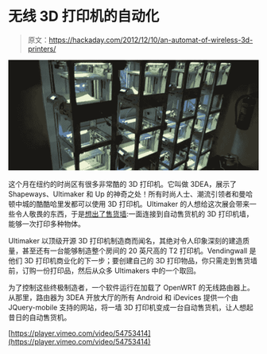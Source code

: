 # 无线 3D 打印机的自动化

> 原文：<https://hackaday.com/2012/12/10/an-automat-of-wireless-3d-printers/>

![vending](img/e546450cb2a0d67c11321348a7e3ed8d.png)

这个月在纽约的时尚区有很多非常酷的 3D 打印机。它叫做 3DEA，展示了 Shapeways、Ultimaker 和 Up 的神奇之处！所有时尚人士、潮流引领者和曼哈顿中城的酷酷哈里发都可以使用 3D 打印机。Ultimaker 的人想给这次展会带来一些令人敬畏的东西，于是[想出了售货墙](http://vimeo.com/54753414):一面连接到自动售货机的 3D 打印机墙，能够一次打印多种物体。

Ultimaker 以顶级开源 3D 打印机制造商而闻名，其绝对令人印象深刻的建造质量，甚至还有一台能够制造整个房间的 20 英尺高的 T2 打印机。Vendingwall 是他们 3D 打印机商业化的下一步；要创建自己的 3D 打印物品，你只需走到售货墙前，订购一份打印品，然后从众多 Ultimakers 中的一个取回。

为了控制这些终极制造者，一个软件运行在加载了 OpenWRT 的无线路由器上。从那里，路由器为 3DEA 开放大厅的所有 Android 和 iDevices 提供一个由 JQuery-mobile 支持的网站，将一墙 3D 打印机变成一台自动售货机，让人想起昔日的自动售货机。

[https://player.vimeo.com/video/54753414](https://player.vimeo.com/video/54753414)